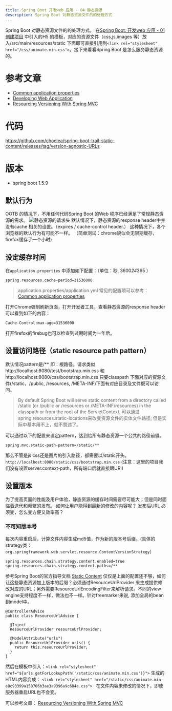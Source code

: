 ```yaml
---
title: Spring Boot 开发web 应用 - 04 静态资源
description: Spring Boot 对静态资源文件的的处理方式
...
```


Spring Boot 对静态资源文件的的处理方式。
在[Spring Boot: 开发web 应用 - 01 创建项目](http://blog.csdn.net/choelea/article/details/73136194) 中引入的H5 的模板，对应的资源文件（css,js,images 等）放入/src/main/resources/static 下面即可直接引用到`<link rel="stylesheet" href="/css/animate.min.css">`。接下来看看Spring Boot 是怎么服务静态资源的。

# 参考文章
* [Common application properties](http://docs.spring.io/spring-boot/docs/1.5.9.RELEASE/reference/html/common-application-properties.html)
* [Developing Web Application](https://docs.spring.io/spring-boot/docs/1.5.9.RELEASE/reference/html/boot-features-developing-web-applications.html)
* [Resourcing Versioning With Spring MVC](http://www.mscharhag.com/spring/resource-versioning-with-spring-mvc)

# 代码
https://github.com/choelea/spring-boot-trail-static-content/releases/tag/version-agnostic-URLs

# 版本
* spring boot 1.5.9

## 默认行为
OOTB 的情况下，不用任何代码Spring Boot 的Web 程序已经满足了常规静态资源的需求。
![静态资源的请求头](http://tech.jiu-shu.com/Spring-Boot-And-Spring-Cloud/static-resources.jpg)
默认情况下，静态资源的response header中并没有cache 相关的设置。（expires / cache-control header.） 这种情况下，各个浏览器的默认行为有可能不一样。 （简单测试：chrome貌似会无限期缓存，firefox缓存了一个小时)
## 设定缓存时间
在`application.properties` 中添加如下配置：（单位：秒, 3600*24*365 ）

```
spring.resources.cache-period=31536000
```
> application.properties/application.yml 常见的配置项可以参考：
[Common application properties](http://docs.spring.io/spring-boot/docs/current/reference/html/common-application-properties.html)

打开Chrome强制刷新页面，打开开发者工具，查看静态资源的response header可以看到如下的内容：

```
Cache-Control:max-age=31536000
```
打开firefox的firebug也可以检查到过期时间为一年后。

## 设置访问路径（static resource path pattern）
默认情况pattern是/** 即：根路径。请求类似http://localhost:8080/test/bootstrap.min.css 和 http://localhost:8080/css/bootstrap.min.css 只要classpath 下面对应的资源文件(/static，/public, /resources, /META-INF)下面有对应目录及文件既可以访问。
> By default Spring Boot will serve static content from a directory called /static (or /public or /resources or /META-INF/resources) in the classpath or from the root of the ServletContext. 
> 可以通过spring.resources.static-locations来改变资源文件的实体文件路径; 但是实际中基本用不上，就不赘述了。

可以通过以下的配置来设定pattern，达到给所有静态资源一个公共的路径前缀。

```
spring.mvc.static-path-pattern=/static/**
```
那么不管是js css还是图片的引入路径，都需要以/static开头。`http://localhost:8080/static/css/bootstrap.min.css` (注意：这里的项目我们没有设置server.context-path，所有端口后就直接跟URI)

## 设置版本
为了提高页面的性能及用户体验，静态资源的缓存时间需要尽可能大；但是同时面临着迭代和频繁的发布。 如何让用户能得到最新的修改的内容呢？ 发布后URL 必须变，怎么变方便又效率高？

### 不可知版本号
每次内容重启后，计算文件内容生成md5值，作为新的版本号后缀。(具体的strategy类：`org.springframework.web.servlet.resource.ContentVersionStrategy`）

```
spring.resources.chain.strategy.content.enabled=true
spring.resources.chain.strategy.content.paths=/**
```
参考Spring Boot的官方指导文档 [Static Content](https://docs.spring.io/spring-boot/docs/current/reference/html/boot-features-developing-web-applications.html)
仅仅是上面的配置还不够，如何让这些静态资源加上版本的后缀？必须通过ResourceUrlProvider 来生成提供修改对应的URL；另外需要ResourceUrlEncodingFilter来解析请求。不同的view engine支持程度不一样，做法也不一样。针对freemarker来说, 添加全局的bean到model中。 

```
@ControllerAdvice
public class ResourceUrlAdvice {
 
  @Inject
  ResourceUrlProvider resourceUrlProvider;
 
  @ModelAttribute("urls")
  public ResourceUrlProvider urls() {
    return this.resourceUrlProvider;
  }
}
```
然后在模板中引入：`<link rel="stylesheet" href="${urls.getForLookupPath('/static/css/animate.min.css')}">` 生成的HTML内容变成： `<link rel="stylesheet" href="/static/css/animate.min-e8c93399a158706b3ae3a9396a9c684e.css">
` 在文件内容未修改的情况下，即使服务器重启URL也不会变。

可以参考文章： [Resourcing Versioning With Spring MVC](http://www.mscharhag.com/spring/resource-versioning-with-spring-mvc)

